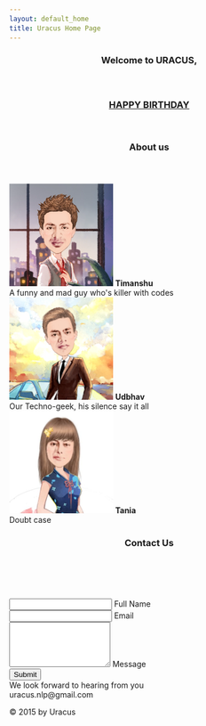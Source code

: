 ```yaml
---
layout: default_home
title: Uracus Home Page
---
```

<!--home page-->
<a id="home" class="pagelink"></a>
<div class="row top-pad back-col home-div-pos backgrnd-img main-page" id="home-page" data-tag="hme">
    <header>
    <h3>Welcome to URACUS, <br><br><br><br><a href="/happy"> HAPPY BIRTHDAY</a></h3>
    </header>
    <!--Popover for message sending-->
    <!--<div id="overlay">
        <div id="popup">
            <h4 id="sndg-msg-rchus">Sending Message<br/></h4>
            <img src="/data/img/ajax-loader.gif" id="loading-indicator-rchus" alt="ajax loader">
            <div id="reachus_message" class="notice" data-error="There was an error sending the message, please try again." data-success="Message successfully sent!"></div>
        </div>
    </div>
    <div class="col-sm-6" id="form-div">
        <form role="form" method="POST" id="form_send_data">
            <div class="form-group">
                <textarea rows="5" class="form-control" id="comment" name="comment" title="Enter the content" required></textarea>
                <span class="highlight"></span>
                <span class="hBar"></span>
                <label>Message</label>
            </div>
            <div class="form-group btn-div">
            <button id="btn-submit-top" type="submit" class="btn btn-submit" onclick="return false;">
                    <span id="Button-txt" title="Click to Submit">Submit</span>
                </button>
            </div>
        </form>
        </div>-->
    <div class="scrolle-arrow home-arrow">
        <a href="#about" class="anchorLink"><span class="glyphicon glyphicon-chevron-down font-col"></span></a>
    </div>
</div>


<!--about us-->
<div class="row back-col main-page mar-l-r-0" id="about-us-page" data-tag="abt">
<a id="about" class="pagelink"></a>
    <header>
        <h3>About us</h3>
    </header>
    <section id="team-img"></section>
    <!--<section class="disp-flex flex-center flex-wrap flex-column">
        <div class="container-fluid about-inside-cont">
        <div id="tj-img-cont" class="left-img" data-desc="our designer turned coder,<br/> his coding skills are as fast as his imagination..<br/>& belive me he's very good at it">
            <img id="tj-img" class="img-responsive disp-inline circ-box" src="/data/img/about_us/timanshu.png" alt="Timanshu" title="Timanshu" data-right="udb-img" data-left="tan-img" data-name="timanshu"/>
            </div>
            <div id="udb-img-cont" class="center-img" data-desc="our techno-geek,<br/> he is a man of few words.. <br/>little shy little humorous but true life saver when it comes to technology">
                <img id="udb-img" class="img-responsive disp-inline circ-box center-img-transform" src="/data/img/about_us/udbhav.png" alt="Udbhav" title="Udbhav" data-right="tan-img" data-left="tj-img" data-name="udbhav"/>
            </div>
            <div id="tan-img-cont" class="right-img" data-desc=" ">
                <img id="tan-img" class="img-responsive disp-inline circ-box" src="/data/img/about_us/tania.png" alt="Tania" title="Tania" data-right="tj-img" data-left="udb-img" data-name="tania"/>
            </div>
        </div>
        <div class="horizontal-scroll">
            <span class="glyphicon glyphicon-chevron-left srol-horizontal" onclick="changeImgLeft();"></span>
            <span id="personal-desc">"our techno-geek,<br> he is a man of few words..<br> little shy little humorous but true life saver when it comes to technology"</span>
            <span class="glyphicon glyphicon-chevron-right srol-horizontal" onclick="changeImgRight();"></span>
        </div>
    </section>-->
    <section class="flex-outside font-18">
        <div class="flex-inside">
            <div class="flex-ele mobile-width"  onmouseover="imgChangeColor(this)" onmouseout="imgChangeSketch(this)">
                <img class="img-responsive about-img" src="/data/img/about_us/timanshu.png" data-name="timanshu"/>
                <span class="abt-img-txt"><b>Timanshu</b><br/>A funny and mad guy who's killer with codes</span>
            </div>
            <div class="flex-ele mobile-width"  onmouseover="imgChangeColor(this)" onmouseout="imgChangeSketch(this)">
                <img class="img-responsive about-img" src="/data/img/about_us/udbhav.png" data-name="udbhav"/>
                <span class="abt-img-txt"><b>Udbhav</b><br/>Our Techno-geek, his silence say it all</span>
                </div>
            <div class="flex-ele mobile-width"  onmouseover="imgChangeColor(this)" onmouseout="imgChangeSketch(this)">
                <img class="img-responsive about-img" src="/data/img/about_us/tania.png" data-name="tania"/>
                <span class="abt-img-txt"><b>Tania</b><br/>Doubt case</span>
            </div>
        </div>
    </section>
    <div class="scrolle-arrow" id="scrl-arw-abt">
        <a href="#home" class="anchorLink"><span class="glyphicon glyphicon-chevron-up font-col"></span></a>
        <a href="#contact" class="anchorLink"><span class="glyphicon glyphicon-chevron-down font-col"></span></a>
    </div>
</div>


<!--contact us-->
<div class="container-fluid bakgrnd-con main-page" id="contact-page" data-tag="cntct">
<a id="contact" class="pagelink"></a>
    <!--Heading-->
    <header id="contact-header">
        <h3>Contact Us</h3><br/>
    </header>
    <!--contact us form-->
    <div class="row disp-flex flex-center">
        <div class="col-sm-6" id="form-div-cnt">
            <form role="form" method="POST" id="form_reach_us">
                <div class="form-group">
                    <input type="text" class="form-control" id="inputName" name="fullName" title="Enter Your Name" required/>
                    <span class="highlight"></span>
                    <span class="hBar"></span>
                    <label>Full Name</label>
                </div>
                <div class="form-group">
                    <input type="email" class="form-control" id="inputEmail" name="email" title="Enter Your Email" required/>
                    <span class="highlight"></span>
                    <span class="hBar"></span>
                    <label>Email</label>
                </div>
                <div class="form-group">
                    <textarea rows="5" class="form-control" id="comment" name="message" title="Enter the content" required></textarea>
                    <span class="highlight"></span>
                    <span class="hBar"></span>
                    <label>Message</label>
                </div>
                <div class="form-group btn-div">
                    <button id="btn-submit-con" type="submit" class="btn btn-submit" onclick="return false;"><span id="Button-txt" title="Click to Submit">Submit</span></button>
                </div>
            </form>
        </div>
    </div>
    <div class="disp-flex flex-center">
        <span class="txt-center font-col"><span>We look forward to hearing from you</span><br/><span class="glyphicon glyphicon-envelope"></span> uracus.nlp@gmail.com</span>
    </div>
    <div class="scrolle-arrow">
    <a href="#about" class="anchorLink"><span class="glyphicon glyphicon-chevron-up font-col"></span></a>
    </div>
    <!--Footer-->
    <footer class="footer" id="footer-cont">
        <p class="txt-center" title="Copyright Uracus">
        © 2015 by Uracus
        </p>
    </footer>
</div>